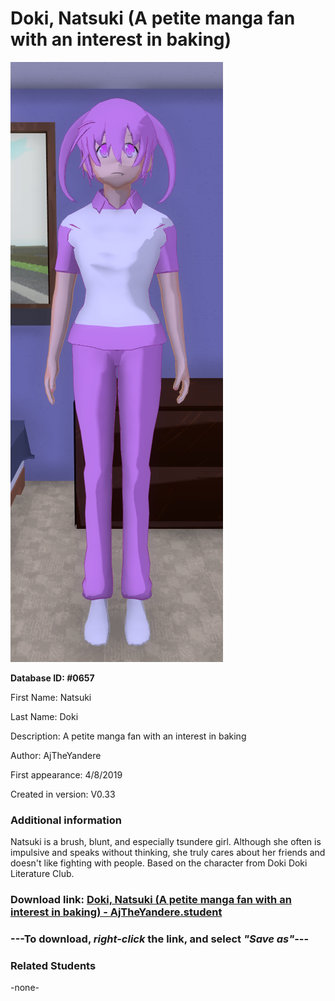 # Doki, Natsuki (A petite manga fan with an interest in baking)

<img src="../../Files/Images/Doki, Natsuki (A petite manga fan with an interest in baking).png" title="Doki, Natsuki (A petite manga fan with an interest in baking) - AjTheYandere">

**Database ID: #0657**

First Name: Natsuki

Last Name: Doki

Description: A petite manga fan with an interest in baking

Author: AjTheYandere

First appearance: 4/8/2019

Created in version: V0.33

### Additional information

Natsuki is a brush, blunt, and especially tsundere girl. Although she often is impulsive and speaks without thinking, she truly cares about her friends and doesn't like fighting with people. Based on the character from Doki Doki Literature Club.

### Download link: <a href="https://raw.githubusercontent.com/Arbiter1223/Daigaku-Gurashi-Custom-Students/master/Files/Student%20Files/Doki%2C%20Natsuki%20(A%20petite%20manga%20fan%20with%20an%20interest%20in%20baking)%20-%20AjTheYandere.student">Doki, Natsuki (A petite manga fan with an interest in baking) - AjTheYandere.student</a>

### ---**To download, _right-click_ the link, and select _"Save as"_**---

### Related Students

-none-
